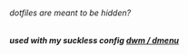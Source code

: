 ###### dotfiles are meant to be hidden?
##### used with my suckless config [dwm / dmenu](https://github.com/xorsirenz/suckless)
